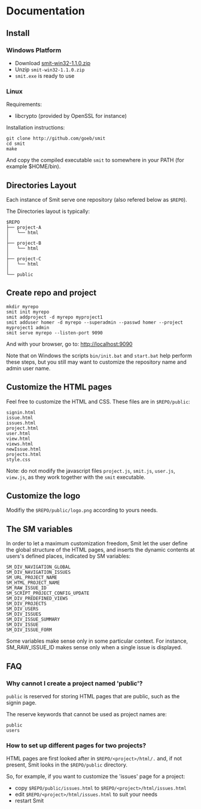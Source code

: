 # Documentation

## Install

### Windows Platform

- Download [smit-win32-1.1.0.zip](https://github.com/goeb/smit/blob/master/downloads/smit-win32-1.1.0.zip?raw=true)
- Unzip `smit-win32-1.1.0.zip`
- `smit.exe` is ready to use

### Linux

Requirements:

- libcrypto (provided by OpenSSL for instance)

Installation instructions:

    git clone http://github.com/goeb/smit
    cd smit
    make

And copy the compiled executable `smit` to somewhere in your PATH (for example $HOME/bin).

## Directories Layout

Each instance of Smit serve one repository (also refered below as `$REPO`).

The Directories layout is typically:

    $REPO
    ├── project-A
    │   └── html
    │
    ├── project-B
    │   └── html
    │
    ├── project-C
    │   └── html
    │
    └── public
    

## Create repo and project

    mkdir myrepo
    smit init myrepo
    smit addproject -d myrepo myproject1
    smit adduser homer -d myrepo --superadmin --passwd homer --project myproject1 admin
    smit serve myrepo --listen-port 9090

And with your browser, go to: [http://localhost:9090](http://localhost:9090)

Note that on Windows the scripts `bin/init.bat` and `start.bat` help perform these steps, but you still may want to customize the repository name and admin user name.




## Customize the HTML pages

Feel free to customize the HTML and CSS. These files are in `$REPO/public`:

    signin.html
    issue.html
    issues.html
    project.html
    user.html
    view.html
    views.html
    newIssue.html
    projects.html
    style.css

Note: do not modify the javascript files `project.js`, `smit.js`, `user.js`, `view.js`, as they work together with the `smit` executable.


## Customize the logo

Modifiy the `$REPO/public/logo.png` according to yours needs.
    
## The SM variables

In order to let a maximum customization freedom, Smit let the user define the global structure of the HTML pages, and inserts the dynamic contents at users's defined places, indicated by SM variables:

    SM_DIV_NAVIGATION_GLOBAL
    SM_DIV_NAVIGATION_ISSUES
    SM_URL_PROJECT_NAME
    SM_HTML_PROJECT_NAME
    SM_RAW_ISSUE_ID
    SM_SCRIPT_PROJECT_CONFIG_UPDATE
    SM_DIV_PREDEFINED_VIEWS
    SM_DIV_PROJECTS
    SM_DIV_USERS
    SM_DIV_ISSUES
    SM_DIV_ISSUE_SUMMARY
    SM_DIV_ISSUE
    SM_DIV_ISSUE_FORM
 
Some variables make sense only in some particular context. For instance,
SM_RAW_ISSUE_ID makes sense only when a single issue is displayed.


## FAQ

### Why cannot I create a project named 'public'?

`public` is reserved for storing HTML pages that are public, such as the signin page.

The reserve keywords that cannot be used as project names are:

    public
    users

### How to set up different pages for two projects?

HTML pages are first looked after in `$REPO/<project>/html/.` and, if not present, Smit looks in the `$REPO/public` directory.

So, for example, if you want to customize the 'issues' page for a project:

- copy `$REPO/public/issues.html` to `$REPO/<project>/html/issues.html`
- edit `$REPO/<project>/html/issues.html` to suit your needs
- restart Smit


